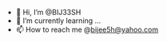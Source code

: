 - 👋 Hi, I’m @BIJ33SH
- 🌱 I’m currently learning ...
- 📫 How to reach me @bijee5h@yahoo.com

<!---
BIJ33SH/BIJ33SH is a ✨ special ✨ repository because its `README.md` (this file) appears on your GitHub profile.
You can click the Preview link to take a look at your changes.
--->
